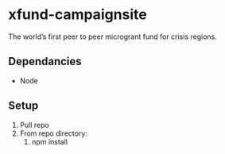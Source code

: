 # xfund-campaignsite

The world’s first peer to peer microgrant fund for crisis regions.

## Dependancies
- Node

## Setup

1. Pull repo
2. From repo directory: 
    1. npm install
